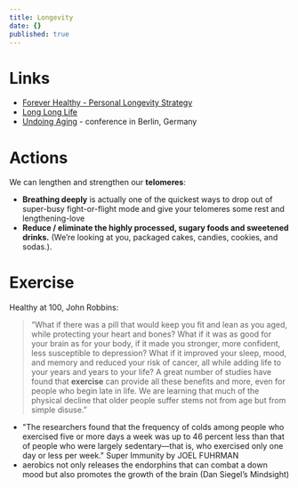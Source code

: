 ```yaml
---
title: Longevity
date: {}
published: true
---
```


# Links

* [Forever Healthy - Personal Longevity Strategy](https://brain.forever-healthy.org)
* [Long Long Life](http://www.longlonglife.org/en/)
* [Undoing Aging](https://www.undoing-aging.org/) - conference in Berlin, Germany

# Actions


We can lengthen and strengthen our **telomeres**:
* **Breathing deeply** is actually one of the quickest ways to drop out of super-busy fight-or-flight mode and give your telomeres some rest and lengthening-love
* **Reduce / eliminate the highly processed, sugary foods and sweetened drinks.** (We’re looking at you, packaged cakes, candies, cookies, and sodas.).

# Exercise

Healthy at 100, John Robbins:
>    “What if there was a pill that would keep you fit and lean as you aged, while protecting your heart and bones? What if it was as good for your brain as for your body, if it made you stronger, more confident, less susceptible to depression? What if it improved your sleep, mood, and memory and reduced your risk of cancer, all while adding life to your years and years to your life? A great number of studies have found that **exercise** can provide all these benefits and more, even for people who begin late in life. We are learning that much of the physical decline that older people suffer stems not from age but from simple disuse.”

* "The researchers found that the frequency of colds among people who exercised five or more days a week was up to 46 percent less than that of people who were largely sedentary—that is, who exercised only one day or less per week." Super Immunity by JOEL FUHRMAN
* aerobics not only releases the endorphins that can combat a down mood but also promotes the growth of the brain (Dan Siegel’s Mindsight)
